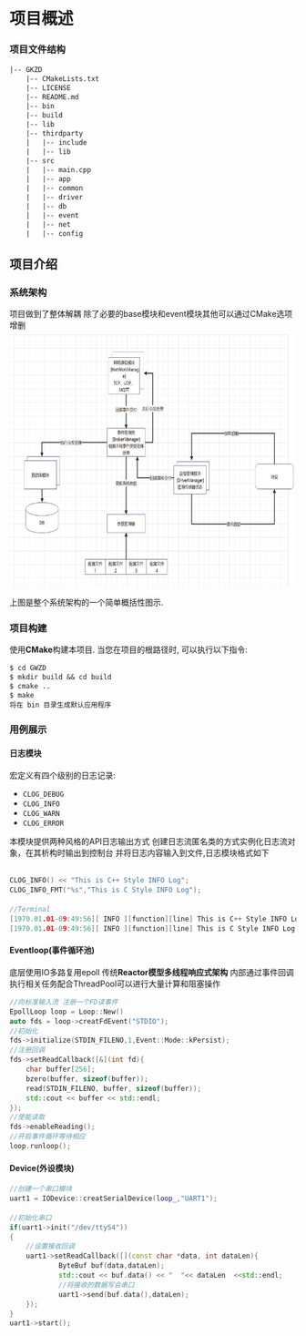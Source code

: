 # 项目概述
### 项目文件结构
``` DIR
|-- GKZD
    |-- CMakeLists.txt
    |-- LICENSE
    |-- README.md
    |-- bin
    |-- build   
    |-- lib
    |-- thirdparty
    |   |-- include
    |   |-- lib
    |-- src
    |   |-- main.cpp   
    |   |-- app         
    |   |-- common   
    |   |-- driver
    |   |-- db
    |   |-- event
    |   |-- net
    |   |-- config
```

## 项目介绍
### 系统架构
项目做到了整体解耦 除了必要的base模块和event模块其他可以通过CMake选项增删
<img src="res/sys_architeture.png" alt="System Architecture New" height="450">


 上图是整个系统架构的一个简单概括性图示.
### 项目构建

使用**CMake**构建本项目.
当您在项目的根路径时, 可以执行以下指令:

```console
$ cd GWZD 
$ mkdir build && cd build
$ cmake .. 
$ make
将在 bin 目录生成默认应用程序 
```
### 用例展示

#### 日志模块
宏定义有四个级别的日志记录:
+ `CLOG_DEBUG`
+ `CLOG_INFO`
+ `CLOG_WARN`
+ `CLOG_ERROR`

本模块提供两种风格的API日志输出方式
创建日志流匿名类的方式实例化日志流对象，在其析构时输出到控制台 并将日志内容输入到文件,日志模块格式如下
```CPP

CLOG_INFO() << "This is C++ Style INFO Log";
CLOG_INFO_FMT("%s","This is C Style INFO Log");

//Terminal
[1970.01.01-09:49:56][ INFO ][function][line] This is C++ Style INFO Log
[1970.01.01-09:49:56][ INFO ][function][line] This is C Style INFO Log

```
#### Eventloop(事件循环池)
底层使用IO多路复用epoll 传统**Reactor模型多线程响应式架构**
内部通过事件回调 执行相关任务配合ThreadPool可以进行大量计算和阻塞操作
```CPP
//向标准输入流 注册一个FD读事件
EpollLoop loop = Loop::New()
auto fds = loop->creatFdEvent("STDIO");
//初始化
fds->initialize(STDIN_FILENO,1,Event::Mode::kPersist);
//注册回调
fds->setReadCallback([&](int fd){
    char buffer[256];
    bzero(buffer, sizeof(buffer));
    read(STDIN_FILENO, buffer, sizeof(buffer));
    std::cout << buffer << std::endl;
});
//使能读取
fds->enableReading();
//开启事件循环等待相应
loop.runloop();
```
#### Device(外设模块)
```CPP
//创建一个串口模块 
uart1 = IODevice::creatSerialDevice(loop_,"UART1");

//初始化串口
if(uart1->init("/dev/ttyS4")) 
{
    //设置接收回调
    uart1->setReadCallback([](const char *data, int dataLen){
            ByteBuf buf(data,dataLen);
            std::cout << buf.data() << "  "<< dataLen  <<std::endl;
            //将接收的数据写会串口
            uart1->send(buf.data(),dataLen);
    });
}
uart1->start();
```














